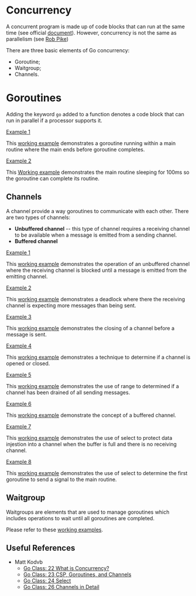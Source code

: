 # Concurrency

A concurrent program is made up of code blocks that can run at the same time (see official [document](https://www.golang-book.com/books/intro/10)). However, concurrency is not the same as parallelism (see [Rob Pike](https://go.dev/blog/waza-talk))

There are three basic elements of Go concurrency:

* Goroutine;
* Waitgroup;
* Channels.

# Goroutines

Adding the keyword `go` added to a function denotes a code block that can run in parallel if a processor supports it.

<u>Example 1</u>

This [working example](./goroutine/ex1/main.go) demonstrates a goroutine running within a main routine where the main ends before goroutine completes.

<u>Example 2</u>

This [Working example](./goroutine/ex2/main.go) demonstrates the main routine sleeping for 100ms so the goroutine can complete its routine.

## Channels

A channel provide a way goroutines to communicate with each other. There are two types of channels:

* <b>Unbuffered channel</b> -- this type of channel requires a receiving channel to be available when a message is emitted from a sending channel.
* <b>Buffered channel</b>

<u>Example 1</U>

This [working example](./channel/ex1/main.go) demonstrates the operation of an unbuffered channel where the receiving channel is blocked until a message is emitted from the emitting channel.

<u>Example 2</u>

This [working example](./channel/ex2/main.go) demonstrates a deadlock where there the receiving channel is expecting more messages than being sent.

<u>Example 3</u>

This [working example](./channel/ex3/main.go) demonstrates the closing of a channel before a message is sent.

<u>Example 4</u>

This [working example](./channel/ex4/main.go) demonstrates a technique to determine if a channel is opened or closed.

<u>Example 5</u>

This [working example](./channel/ex5/main.go) demonstrates the use of range to determined if a channel has been drained of all sending messages.

<u>Example 6</u>

This [working example](./channel/ex6/main.go) demonstrate the concept of a buffered channel.

<u>Example 7</u>

This [working example](./channel/ex7/main.go) demonstrates the use of select to protect data injestion into a channel when the buffer is full and there is no receiving channel.

<u>Example 8</u>

This [working example](./channel/ex8/main.go) demonstrates the use of select to determine the first goroutine to send a signal to the main routine.

## Waitgroup

Waitgroups are elements that are used to manage goroutines which includes operations to wait until all goroutines are completed.

Please refer to these [working examples](./waitgroup/main.go).

## Useful References

* Matt Kodvb
    * [Go Class: 22 What is Concurrency?](https://www.youtube.com/watch?v=A3R-4ZYBqvE&list=PLoILbKo9rG3skRCj37Kn5Zj803hhiuRK6)
    * [Go Class: 23 CSP, Goroutines, and Channels](https://www.youtube.com/watch?v=zJd7Dvg3XCk&list=PLoILbKo9rG3skRCj37Kn5Zj803hhiuRK6)
    * [Go Class: 24 Select](https://www.youtube.com/watch?v=tG7gII0Ax0Q&list=PLoILbKo9rG3skRCj37Kn5Zj803hhiuRK6)
    * [Go Class: 26 Channels in Detail](https://www.youtube.com/watch?v=fCkxKGd6CVQ&list=PLoILbKo9rG3skRCj37Kn5Zj803hhiuRK6)